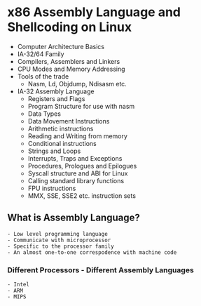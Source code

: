 # x86 Assembly Language and Shellcoding on Linux

-   Computer Architecture Basics
-   IA-32/64 Family
-   Compilers, Assemblers and Linkers
-   CPU Modes and Memory Addressing
-   Tools of the trade
    -   Nasm, Ld, Objdump, Ndisasm etc.
-   IA-32 Assembly Language
    -   Registers and Flags
    -   Program Structure for use with nasm
    -   Data Types
    -   Data Movement Instructions
    -   Arithmetic instructions
    -   Reading and Writing from memory
    -   Conditional instructions
    -   Strings and Loops
    -   Interrupts, Traps and Exceptions
    -   Procedures, Prologues and Epilogues
    -   Syscall structure and ABI for Linux
    -   Calling standard library functions
    -   FPU instructions
    -   MMX, SSE, SSE2 etc. instruction sets


## What is Assembly Language?
	- Low level programming language
	- Communicate with microprocessor
	- Specific to the processor family
	- An almost one-to-one correspodence with machine code

### Different Processors - Different Assembly Languages
	- Intel
	- ARM
	- MIPS

